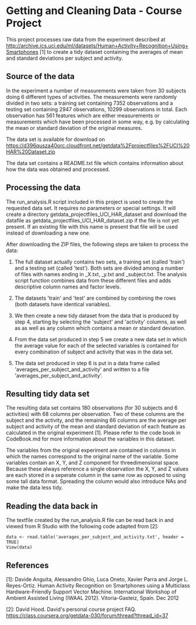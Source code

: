 # Getting and Cleaning Data - Course Project

This project processes raw data from the experiment described at 
http://archive.ics.uci.edu/ml/datasets/Human+Activity+Recognition+Using+Smartphones [1] to create a tidy dataset containing the averages of mean and standard deviations per subject and activity.

## Source of the data

In the experiment a number of measurements were taken from 30 subjects doing 6 different types of 
activities. The measurements were randomly divided in two sets: a training set containing 7352 
observations and a testing set containing 2947 observations, 10299 observations in total. Each 
observation has 561 features which are either measurements or measurements which have been processed in 
some way, e.g. by calculating the mean or standard deviation of the original measures.

The data set is available for download on 
https://d396qusza40orc.cloudfront.net/getdata%2Fprojectfiles%2FUCI%20HAR%20Dataset.zip

The data set contains a README.txt file which contains information about how the data was obtained and 
processed.

## Processing the data

The run_analysis.R script included in this project is used to create the requested data set. It requires
no parameters or special settings. It will create a directory getdata_projectfiles_UCI_HAR_dataset and 
download the datafile as getdata_projectfiles_UCI_HAR_dataset.zip if the file is not yet present. If an existing file with this name is present that file will be used instead of downloading a new one.

After downloading the ZIP files, the following steps are taken to process the data:

1. The full dataset actually contains two sets, a training set (called 'train') and a testing set 
(called 'test'). Both sets are divided among a number of files with names ending in _X.txt, _y.txt and 
_subject.txt. The analysis script function combines data from these different files and adds 
descriptive column names and factor levels.

2. The datasets 'train' and 'test' are combined by combining the rows (both datasets have identical 
variables).

3. We then create a new tidy dataset from the data that is produced by step 4, starting by selecting 
the 'subject' and 'activity' columns, as well as as well as any column which contains a mean or 
standard deviation.

4. From the data set produced in step 5 we create a new data set in which the average value for each of
the selected variables is contained for every combination of subject and activity that was in the data 
set.

5. The data set produced in step 6 is put in a data frame called 'averages_per_subject_and_activity' 
and written to a file 'averages_per_subject_and_activity'.

## Resulting tidy data set

The resulting data set contains 180 observations (for 30 subjects and 6 activities) with 68 columns per
observation. Two of these columns are the subject and the activity, and the remaining 66 columns are 
the average per subject and activity of the mean and standard deviation of each feature as calculated 
in the original experiment [1]. Please refer to the code book in CodeBook.md for more information about 
the variables in this dataset.

The variables from the original experiment are contained in columns in which the names correspond to the
original name of the variable. Some variables contain an X, Y, and Z component for threedimensional 
space. Because these always reference a single observation the X, Y, and Z values are each stored in a
seperate column in the same row as opposed to using some tall data format. Spreading the column would 
also introduce NAs and make the data less tidy.

## Reading the data back in

The textfile created by the run_analysis.R file can be read back in and viewed from R Studio with the 
following code adapted from [2]:

    data <- read.table('averages_per_subject_and_activity.txt', header = TRUE)
    View(data)

## References

[1]: Davide Anguita, Alessandro Ghio, Luca Oneto, Xavier Parra and Jorge L. Reyes-Ortiz. Human Activity 
Recognition on Smartphones using a Multiclass Hardware-Friendly Support Vector Machine. International 
Workshop of Ambient Assisted Living (IWAAL 2012). Vitoria-Gasteiz, Spain. Dec 2012

[2]: David Hood. David's personal course project FAQ. 
https://class.coursera.org/getdata-030/forum/thread?thread_id=37
